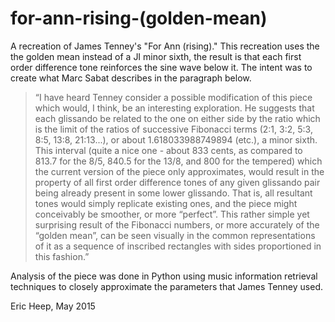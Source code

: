 # for-ann-rising-(golden-mean)

A recreation of James Tenney's "For Ann (rising)."
This recreation uses the the golden mean instead of a JI minor sixth, the result is that each first order difference tone reinforces the sine wave below it. The intent was to create what Marc Sabat describes in the paragraph below.

> “I have heard Tenney consider a possible modification of this piece which would, I think, be an interesting exploration. He suggests that each glissando be related to the one on either side by the ratio which is the limit of the ratios of successive Fibonacci terms (2:1, 3:2, 5:3, 8:5, 13:8, 21:13...), or about 1.618033988749894 (etc.), a minor sixth. This interval (quite a nice one - about 833 cents, as compared to 813.7 for the 8/5, 840.5 for the 13/8, and 800 for the tempered) which the current version of the piece only approximates, would result in the property of all first order difference tones of any given glissando pair being already present in some lower glissando. That is, all resultant tones would simply replicate existing ones, and the piece might conceivably be smoother, or more “perfect”. This rather simple yet surprising result of the Fibonacci numbers, or more accurately of the “golden mean”, can be seen visually in the common representations of it as a sequence of inscribed rectangles with sides proportioned in this fashion.”

Analysis of the piece was done in Python using music information retrieval techniques to closely approximate the parameters that James Tenney used.

Eric Heep,
May 2015
